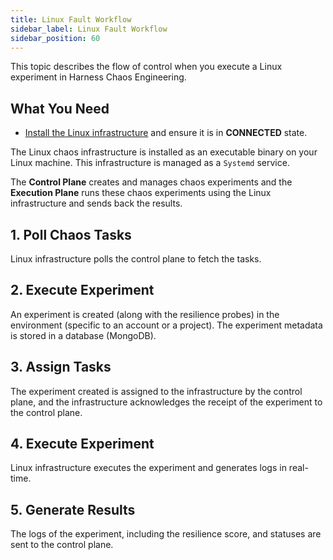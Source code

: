 ```yaml
---
title: Linux Fault Workflow 
sidebar_label: Linux Fault Workflow 
sidebar_position: 60
---
```


This topic describes the flow of control when you execute a Linux experiment in Harness Chaos Engineering.

## What You Need
- [Install the Linux infrastructure](https://developer.harness.io/docs/chaos-engineering/use-harness-ce/infrastructures/types/legacy-infra/linux#enable-chaos-on-linux) and ensure it is in **CONNECTED** state.

The Linux chaos infrastructure is installed as an executable binary on your Linux machine. This infrastructure is managed as a `Systemd` service.

The **Control Plane** creates and manages chaos experiments and the **Execution Plane** runs these chaos experiments using the Linux infrastructure and sends back the results.

## 1. Poll Chaos Tasks

Linux infrastructure polls the control plane to fetch the tasks. 

## 2. Execute Experiment 

An experiment is created (along with the resilience probes) in the environment (specific to an account or a project). The experiment metadata is stored in a database (MongoDB).

## 3. Assign Tasks

The experiment created is assigned to the infrastructure by the control plane, and the infrastructure acknowledges the receipt of the experiment to the control plane.

## 4. Execute Experiment

Linux infrastructure executes the experiment and generates logs in real-time.

## 5. Generate Results

The logs of the experiment, including the resilience score, and statuses are sent to the control plane.